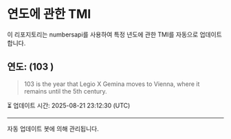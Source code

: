 
# 연도에 관한 TMI

이 리포지토리는 numbersapi를 사용하여 특정 년도에 관한 TMI를 자동으로 업데이트합니다.

## 연도: (103 )
> 103 is the year that Legio X Gemina moves to Vienna, where it remains until the 5th century.

⏳ 업데이트 시간: 2025-08-21 23:12:30 (UTC)

---
자동 업데이트 봇에 의해 관리됩니다.
